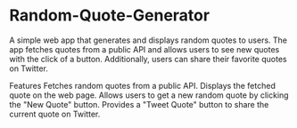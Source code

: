 # Random-Quote-Generator
A simple web app that generates and displays random quotes to users. The app fetches quotes from a public API and allows users to see new quotes with the click of a button. Additionally, users can share their favorite quotes on Twitter.

Features
Fetches random quotes from a public API.
Displays the fetched quote on the web page.
Allows users to get a new random quote by clicking the "New Quote" button.
Provides a "Tweet Quote" button to share the current quote on Twitter.

